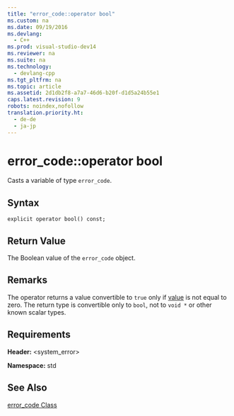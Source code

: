 ```yaml
---
title: "error_code::operator bool"
ms.custom: na
ms.date: 09/19/2016
ms.devlang: 
  - C++
ms.prod: visual-studio-dev14
ms.reviewer: na
ms.suite: na
ms.technology: 
  - devlang-cpp
ms.tgt_pltfrm: na
ms.topic: article
ms.assetid: 2d1db2f8-a7a7-46d6-b20f-d1d5a24b55e1
caps.latest.revision: 9
robots: noindex,nofollow
translation.priority.ht: 
  - de-de
  - ja-jp
---
```

# error_code::operator bool
Casts a variable of type `error_code`.  
  
## Syntax  
  
```  
explicit operator bool() const;  
```  
  
## Return Value  
 The Boolean value of the `error_code` object.  
  
## Remarks  
 The operator returns a value convertible to `true` only if [value](../vs140/error_code--value.md) is not equal to zero. The return type is convertible only to `bool`, not to `void *` or other known scalar types.  
  
## Requirements  
 **Header:** <system_error>  
  
 **Namespace:** std  
  
## See Also  
 [error_code Class](../vs140/error_code-Class.md)